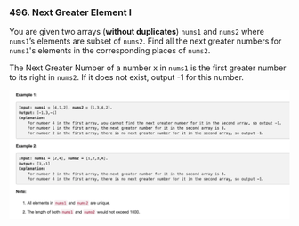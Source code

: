 ### 496. Next Greater Element I
You are given two arrays (**without duplicates**) `nums1` and `nums2` where `nums1`’s elements are subset of `nums2`. 
Find all the next greater numbers for `nums1`'s elements in the corresponding places of `nums2`.

The Next Greater Number of a number x in `nums1` is the first greater number to its right in `nums2`. If it does not exist, output -1 for this number.

![](example.png)